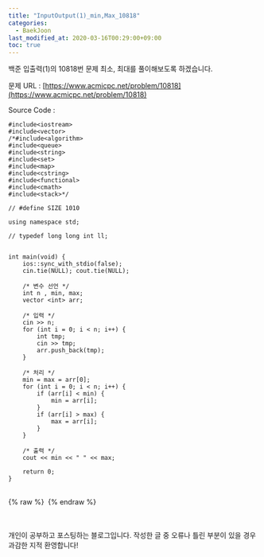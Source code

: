 ```yaml
---
title: "InputOutput(1)_min,Max_10818"
categories: 
  - BaekJoon
last_modified_at: 2020-03-16T00:29:00+09:00
toc: true
---
```

백준 입출력(1)의 10818번 문제 최소, 최대를 풀이해보도록 하겠습니다.<br/>

문제 URL : [https://www.acmicpc.net/problem/10818](https://www.acmicpc.net/problem/10818)
<br/>

Source Code : 
~~~
#include<iostream>
#include<vector>
/*#include<algorithm>
#include<queue>
#include<string>
#include<set>
#include<map>
#include<cstring>
#include<functional>
#include<cmath>
#include<stack>*/

// #define SIZE 1010

using namespace std;

// typedef long long int ll;


int main(void) {
	ios::sync_with_stdio(false);
	cin.tie(NULL); cout.tie(NULL);

	/* 변수 선언 */
	int n , min, max;
	vector <int> arr;

	/* 입력 */
	cin >> n;
	for (int i = 0; i < n; i++) {
		int tmp;
		cin >> tmp;
		arr.push_back(tmp);
	}

	/* 처리 */
	min = max = arr[0];
	for (int i = 0; i < n; i++) {
		if (arr[i] < min) {
			min = arr[i];
		}
		if (arr[i] > max) {
			max = arr[i];
		}
	}

	/* 출력 */
	cout << min << " " << max;

	return 0;
}
~~~

<br/>
{% raw %} <img src="https://ohjinjin.github.io/assets/images/20200306baekjoon_inputoutput_1/capture18.JPG" alt=""> {% endraw %}<br/>

<br/><br/>
개인이 공부하고 포스팅하는 블로그입니다. 작성한 글 중 오류나 틀린 부분이 있을 경우 과감한 지적 환영합니다!<br/><br/>